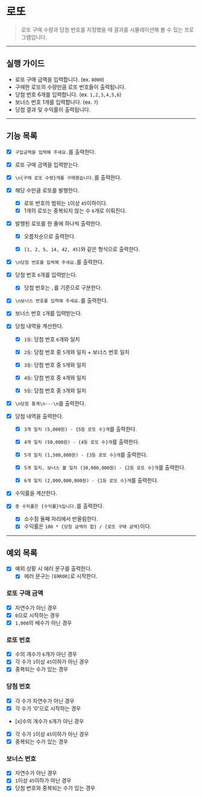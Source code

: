 # 로또

> 로또 구매 수량과 당첨 번호를 지정했을 때 결과를 시뮬레이션해 볼 수 있는 프로그램입니다. 

---
## 실행 가이드

- 로또 구매 금액을 입력합니다. (ex. `8000`)
- 구매한 로또의 수량만큼 로또 번호들이 출력됩니다.
- 당첨 번호 6개를 입력합니다. (ex. `1,2,3,4,5,6`)
- 보너스 번호 1개를 입력합니다. (ex. `7`)
- 당첨 결과 및 수익률이 출력됩니다.

---
## 기능 목록

- [x] `구입금액을 입력해 주세요.`를 출력한다.
- [x] 로또 구매 금액을 입력받는다.


- [x] `\n{구매 로또 수량}개를 구매했습니다.`를 출력한다.
- [x] 해당 수만큼 로또를 발행한다.
  - [x] 로또 번호의 범위는 `1`이상 `45`이하이다.
  - [x] 1개의 로또는 중복되지 않는 수 `6`개로 이뤄진다.
- [x] 발행된 로또를 한 줄에 하나씩 출력한다.
  - [x] 오름차순으로 출력한다.
  - [x] `[1, 2, 5, 14, 42, 45]`와 같은 형식으로 출력한다.


- [x] `\n당첨 번호를 입력해 주세요.`를 출력한다.
- [x] 당첨 번호 `6`개를 입력받는다.
  - [x] 당첨 번호는 `,`를 기준으로 구분한다.
- [x] `\n보너스 번호를 입력해 주세요.`를 출력한다.
- [x] 보너스 번호 `1`개를 입력받는다.
- [x] 당첨 내역을 계산한다.
  - [x] `1등`: 당첨 번호 `6`개와 일치
  - [x] `2등`: 당첨 번호 중 `5`개와 일치 + 보너스 번호 일치
  - [x] `3등`: 당첨 번호 중 `5`개와 일치
  - [x] `4등`: 당첨 번호 중 `4`개와 일치
  - [x] `5등`: 당첨 번호 중 `3`개와 일치


- [x] `\n당첨 통계\n---\n`를 출력한다.
- [x] 당첨 내역을 출력한다.
  - [x] `3개 일치 (5,000원) - {5등 로또 수}개`를 출력한다.
  - [x] `4개 일치 (50,000원) - {4등 로또 수}개`를 출력한다.
  - [x] `5개 일치 (1,500,000원) - {3등 로또 수}개`를 출력한다.
  - [x] `5개 일치, 보너스 볼 일치 (30,000,000원) - {2등 로또 수}개`를 출력한다.
  - [x] `6개 일치 (2,000,000,000원) - {1등 로또 수}개`를 출력한다.


- [x] 수익률을 계산한다.
- [x] `총 수익률은 {수익률}%입니다.`를 출력한다.
  - [x] 소수점 둘째 자리에서 반올림한다.
  - [x] 수익률은 `100 * {당첨 금액의 합} / {로또 구매 금액}`이다.

---
## 예외 목록

- [x] 예외 상황 시 에러 문구를 출력한다.
  - [x] 에러 문구는 `[ERROR]`로 시작한다.

### 로또 구매 금액
- [x] 자연수가 아닌 경우
- [x] `0`으로 시작하는 경우
- [x] `1,000`의 배수가 아닌 경우

### 로또 번호
- [x] 수의 개수가 `6`개가 아닌 경우
- [x] 각 수가 `1`이상 `45`이하가 아닌 경우
- [x] 중복되는 수가 있는 경우

### 당첨 번호
- [x] 각 수가 자연수가 아닌 경우
- [x] 각 수가 '0'으로 시작하는 경우
- [x]수의 개수가 `6`개가 아닌 경우
- [x] 각 수가 `1`이상 `45`이하가 아닌 경우
- [x] 중복되는 수가 있는 경우

### 보너스 번호
- [x] 자연수가 아닌 경우
- [x] `1`이상 `45`이하가 아닌 경우
- [x] 당첨 번호와 중복되는 수가 있는 경우